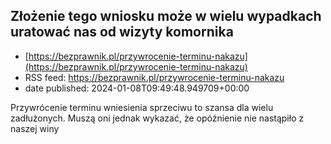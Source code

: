 ## Złożenie tego wniosku może w wielu wypadkach uratować nas od wizyty komornika
 - [https://bezprawnik.pl/przywrocenie-terminu-nakazu](https://bezprawnik.pl/przywrocenie-terminu-nakazu)
 - RSS feed: https://bezprawnik.pl/przywrocenie-terminu-nakazu
 - date published: 2024-01-08T09:49:48.949709+00:00

Przywrócenie terminu wniesienia sprzeciwu to szansa dla wielu zadłużonych. Muszą oni jednak wykazać, że opóźnienie nie nastąpiło z naszej winy

